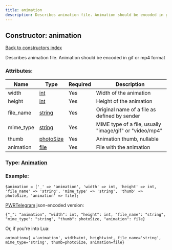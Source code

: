 ```yaml
---
title: animation
description: Describes animation file. Animation should be encoded in gif or mp4 format
---
```

## Constructor: animation  
[Back to constructors index](index.md)



Describes animation file. Animation should be encoded in gif or mp4 format

### Attributes:

| Name     |    Type       | Required | Description |
|----------|---------------|----------|-------------|
|width|[int](../types/int.md) | Yes|Width of the animation|
|height|[int](../types/int.md) | Yes|Height of the animation|
|file\_name|[string](../types/string.md) | Yes|Original name of a file as defined by sender|
|mime\_type|[string](../types/string.md) | Yes|MIME type of a file, usually "image/gif" or "video/mp4"|
|thumb|[photoSize](../types/photoSize.md) | Yes|Animation thumb, nullable|
|animation|[file](../types/file.md) | Yes|File with the animation|



### Type: [Animation](../types/Animation.md)


### Example:

```
$animation = ['_' => 'animation', 'width' => int, 'height' => int, 'file_name' => 'string', 'mime_type' => 'string', 'thumb' => photoSize, 'animation' => file];
```  

[PWRTelegram](https://pwrtelegram.xyz) json-encoded version:

```
{"_": "animation", "width": int, "height": int, "file_name": "string", "mime_type": "string", "thumb": photoSize, "animation": file}
```


Or, if you're into Lua:  


```
animation={_='animation', width=int, height=int, file_name='string', mime_type='string', thumb=photoSize, animation=file}

```


